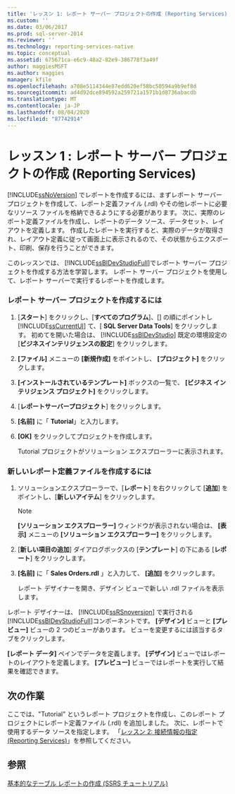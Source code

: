 ```yaml
---
title: 'レッスン 1: レポート サーバー プロジェクトの作成 (Reporting Services) | Microsoft Docs'
ms.custom: ''
ms.date: 03/06/2017
ms.prod: sql-server-2014
ms.reviewer: ''
ms.technology: reporting-services-native
ms.topic: conceptual
ms.assetid: 675671ca-e6c9-48a2-82e9-386778f3a49f
author: maggiesMSFT
ms.author: maggies
manager: kfile
ms.openlocfilehash: a708e5114344e87edd620ef58bc50594a9b9ef8d
ms.sourcegitcommit: ad4d92dce894592a259721a1571b1d8736abacdb
ms.translationtype: MT
ms.contentlocale: ja-JP
ms.lasthandoff: 08/04/2020
ms.locfileid: "87742914"
---
```

# <a name="lesson-1-creating-a-report-server-project-reporting-services"></a>レッスン 1 : レポート サーバー プロジェクトの作成 (Reporting Services)
  [!INCLUDE[ssNoVersion](../includes/ssnoversion-md.md)] でレポートを作成するには、まずレポート サーバー プロジェクトを作成して、レポート定義ファイル (.rdl) やその他レポートに必要なリソース ファイルを格納できるようにする必要があります。 次に、実際のレポート定義ファイルを作成し、レポートのデータ ソース、データセット、レイアウトを定義します。 作成したレポートを実行すると、実際のデータが取得され、レイアウト定義に従って画面上に表示されるので、その状態からエクスポート、印刷、保存を行うことができます。  
  
 このレッスンでは、 [!INCLUDE[ssBIDevStudioFull](../includes/ssbidevstudiofull-md.md)]でレポート サーバー プロジェクトを作成する方法を学習します。 レポート サーバー プロジェクトを使用して、レポート サーバーで実行するレポートを作成します。  
  
### <a name="to-create-a-report-server-project"></a>レポート サーバー プロジェクトを作成するには  
  
1.  [**スタート**] をクリックし、[**すべてのプログラム**]、[] の順にポイントし [!INCLUDE[ssCurrentUI](../includes/sscurrentui-md.md)] て、[ **SQL Server Data Tools**] をクリックします。 初めてを開いた場合は、 [!INCLUDE[ssBIDevStudio](../includes/ssbidevstudio-md.md)] 既定の環境設定の [**ビジネスインテリジェンスの設定**] をクリックします。  
  
2.  **[ファイル]** メニューの **[新規作成]** をポイントし、 **[プロジェクト]** をクリックします。  
  
3.  **[インストールされているテンプレート]** ボックスの一覧で、 **[ビジネス インテリジェンス プロジェクト]** をクリックします。  
  
4.  [**レポートサーバープロジェクト**] をクリックします。  
  
5.  **[名前]** に「 **Tutorial**」と入力します。  
  
6.  **[OK]** をクリックしてプロジェクトを作成します。  
  
     Tutorial プロジェクトがソリューション エクスプローラーに表示されます。  
  
### <a name="to-create-a-new-report-definition-file"></a>新しいレポート定義ファイルを作成するには  
  
1.  ソリューションエクスプローラーで、[**レポート**] を右クリックして [**追加**] をポイントし、[**新しいアイテム**] をクリックします。  
  
    > [!NOTE]  
    >  **[ソリューション エクスプローラー]** ウィンドウが表示されない場合は、 **[表示]** メニューの **[ソリューション エクスプローラー]** をクリックします。  
  
2.  [**新しい項目の追加**] ダイアログボックスの [**テンプレート**] の下にある [**レポート**] をクリックします。  
  
3.  **[名前]** に「 **Sales Orders.rdl** 」と入力して、 **[追加]** をクリックします。  
  
     レポート デザイナーを開き、デザイン ビューで新しい .rdl ファイルを表示します。  
  
 レポート デザイナーは、 [!INCLUDE[ssRSnoversion](../includes/ssrsnoversion-md.md)] で実行される [!INCLUDE[ssBIDevStudioFull](../includes/ssbidevstudiofull-md.md)]コンポーネントです。 **[デザイン]** ビューと **[プレビュー]** ビューの 2 つのビューがあります。 ビューを変更するには該当するタブをクリックします。  
  
 **[レポート データ]** ペインでデータを定義します。 **[デザイン]** ビューではレポートのレイアウトを定義します。 **[プレビュー]** ビューではレポートを実行して結果を確認できます。  
  
## <a name="next-task"></a>次の作業  
 ここでは、"Tutorial" というレポート プロジェクトを作成し、このレポート プロジェクトにレポート定義ファイル (.rdl) を追加しました。 次に、レポートで使用するデータ ソースを指定します。 「[レッスン 2: 接続情報の指定 &#40;Reporting Services&#41;](lesson-2-specifying-connection-information-reporting-services.md)」を参照してください。  
  
## <a name="see-also"></a>参照  
 [基本的なテーブル レポートの作成 (SSRS チュートリアル)](create-a-basic-table-report-ssrs-tutorial.md)  
  
  
